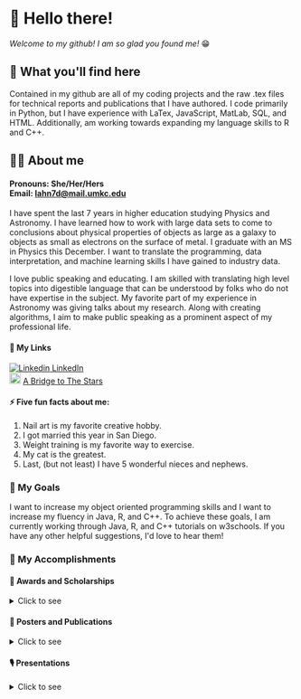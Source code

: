 # 👋 Hello there! 

<i>Welcome to my github! I am so glad you found me!</i> &#128513;

## &#128064; What you'll find here
Contained in my github are all of my coding projects and the raw .tex files for technical reports and publications that I have authored. I code primarily in Python, but I have experience with LaTex, JavaScript, MatLab, SQL, and HTML. Additionally, am working towards expanding my language skills to R and C++.

## &#128105;&#127996; About me
#### Pronouns: She/Her/Hers </br> Email: lahn7d@mail.umkc.edu

I have spent the last 7 years in higher education studying Physics and Astronomy. I have learned how to work with large data sets to come to conclusions 
about physical properties of objects as large as a galaxy to objects as small as electrons on the surface of metal. I graduate with an MS in Physics this 
December. I want to translate the programming, data interpretation, and machine learning skills I have gained to industry data.

I love public speaking and educating. I am skilled with translating high level topics into digestible language that can be understood by folks who do not 
have expertise in the subject. My favorite part of my experience in Astronomy was giving talks about my research. Along with creating algorithms, I aim to 
make public speaking as a prominent aspect of my professional life.

#### &#128279; My Links
[![Linkedin](https://i.stack.imgur.com/gVE0j.png)  LinkedIn](https://www.linkedin.com/in/lauren-anne-higgins/) </br>
<img src="https://i.imgur.com/TZcJ1CK.png" width="20"> [A Bridge to The Stars](https://www.umkc.edu/mide/a-bridge-to-the-stars/)

#### ⚡ Five fun facts about me: 
<ol>
  <li>Nail art is my favorite creative hobby.</li>
  <li>I got married this year in San Diego.</li>
  <li>Weight training is my favorite way to exercise.</li>
  <li>My cat is the greatest.</li>
  <li>Last, (but not least) I have 5 wonderful nieces and nephews.</li>
</ol>

### &#129349; My Goals 

I want to increase my object oriented programming skills and I want to increase my fluency in Java, R, and C++. To achieve these goals, I am currently 
working through Java, R, and C++ tutorials on w3schools. If you have any other helpful suggestions, I'd love to hear them!

### &#127919; My Accomplishments

#### &#127941; Awards and Scholarships
<details>
<summary>Click to see</summary>
  <ul>
    <li>Universities Space Research Association Undergraduate Award, Honorable Mention</li> 
    <li>Undergraduate Research Fellow Distinction - University of Missouri - Kansas City</li> 
    <li>NASA Missouri Space Grant Scholarship</li> 
    <li>Summa Cum Laude - University of Missouri - Kansas City</li> 
  </ul>
</details>

#### &#128196; Posters and Publications
<details>
<summary>Click to see</summary>
  <ul>
    <li>“21 cm Cosmology and the Near Infrared Background,” Lauren Higgins, Anna Schauer, Volker        
                   Bromm, Jan. 6, 2020, 235th Meeting of the American Astronomical Society, Honolulu, HI, abstract     
                   #108.14 poster. https://ui.adsabs.harvard.edu/abs/2020AAS...23510814H/abstract </li>
    <li>“21 cm Cosmology and the Near Infrared Background,” Lauren Higgins, Anna Schauer, Volker        
         Bromm, ASPCS, 2020 Compendium of Undergraduate Research in Astronomy and Space  
                   Physics. http://www.aspbooks.org/a/volumes/article_details/?paper_id=39446 </li>
    <li>“Spectral Energy Distribution Analysis of WISE-Selected Obscured AGNs in Major Mergers from the 
         SDSS,” Madalyn E. Weston, Daniel H. McIntosh, Kameswara Mantha, Lauren Higgins, Nicholas 
         Putnam, Jan. 8, 2019, 233rd Meeting of the American Astronomical Society, Seattle, WA, abstract 
                    #243.36 poster. https://ui.adsabs.harvard.edu/abs/2019AAS...23324336W/abstract </li>
    <li>“Spectral Energy Distribution Analysis of WISE-Selected Obscured AGNs in Major Mergers from the  
        SDSS,” Madalyn E. Weston, Daniel H. McIntosh, Lauren Higgins, Nicholas Putnam, Jul. 30 – 
        Aug. 3, 2018, Are AGNs special?, Durham, UK poster #2/3N.</li>
    <li>“A Bridge to the Stars Scholarship and Mentoring Program (FY2016)” Jennings, Derrick, Lauren 
         Higgins, Rubyet Evans, Yana Yen. Missouri Space Grant Consortium 2017 Spring Meeting.</li>
    <li>“How to Build an Effective High School-to-College STEM Bridge” Jennings, Derrick, Jaime       
          Arnold, Rubyet Evan, Lauren Higgins, Osiris Hines. Missouri Space Grant Consortium 2018 
          Spring Meeting.</li>
    <li>“Spectral Energy Distributions of WISE-Selected Obscured AGNs in the Local Universe”
         Weston, Madalyn E., Daniel H. McIntosh, Lauren Higgins, Nicholas Putnam, 2019 in prep.</li>
    <li>“MergerPhot: A Multi-Wavelength Homomorphic Aperture Photometry Code for Merging Galaxies”
          Weston, Madalyn E., Daniel H. McIntosh, Kameswara Mantha, Lauren Higgins, 2019 in prep.</li>
  </ul>
</details>

#### &#127897; Presentations
<details>
<summary>Click to see</summary>
  <ul>
    <li> "Tree Rings in Dark Energy Survey Camera" Lauren Higgins. Aug. 14th, SLACK Intern Deliverables Presentation. </li>
    <li> “Spectral Energy Distributions of WISE-Selected Obscured AGNs in the Local Universe”
          Lauren Higgins, Madalyn E. Weston, Daniel H. McIntosh, Nicholas Putnam. Apr. 27th, Missouri    
          Space Grant Consortium 2019 Spring Meeting.</li>
    <li>“Spectral Energy Distributions of WISE-Selected Obscured AGNs in the Local Universe”
          Lauren Higgins, Madalyn E. Weston, Daniel H. McIntosh, Nicholas Putnam. Apr. 13th, Mid-
          American Regional Astrophysics Conference 2019.</li>
    <li>“Increasing Popularity and Success of A Bridge to the Stars, a High School to College Pipeline  
         Program (FY2017)” Jaime Arnold, Rubyet Evan, Lauren Higgins, Osiris Hines. Apr 20th.
         Missouri Space Grant Consortium 2018 Spring Meeting.</li>
    <li>“Bring into Focus STEM Identities for Urban High School Students: A Bridge to the Stars” Derrick 
         Jennings, Rubyet Even, Lauren Higgins, Yana Yen. April 21st. Missouri Space Grant Consortium  
         2017 Spring Meeting.</li>
  </ul>
</details>

<!--

**higgins4286/higgins4286** is a ✨ _special_ ✨ repository because its `README.md` (this file) appears on your GitHub profile.

Here are some ideas to get you started:

- 🔭 I’m currently working on ...
- 🌱 I’m currently learning ...
- 👯 I’m looking to collaborate on ...
- 🤔 I’m looking for help with ...
- 💬 Ask me about ...
- 📫 How to reach me: ...
- 😄 Pronouns: ...
- ⚡ Fun fact: ...
-->
